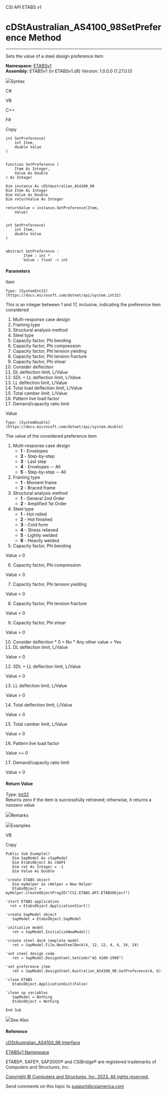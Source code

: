 ﻿

CSI API ETABS v1

# cDStAustralian_AS4100_98SetPreference Method  
  
---  
  
Sets the value of a steel design preference item

**Namespace:** [ETABSv1](2780f1b8-2033-5289-2298-1cdb2a7508d9.htm)  
**Assembly:** ETABSv1 (in ETABSv1.dll) Version: 1.0.0.0 (1.27.0.0)

![](../icons/SectionExpanded.png)Syntax

C#

VB

C++

F#

Copy

    
    
    int SetPreference(
    	int Item,
    	double Value
    )
    
    
    Function SetPreference ( 
    	Item As Integer,
    	Value As Double
    ) As Integer
    
    Dim instance As cDStAustralian_AS4100_98
    Dim Item As Integer
    Dim Value As Double
    Dim returnValue As Integer
    
    returnValue = instance.SetPreference(Item, 
    	Value)
    
    
    int SetPreference(
    	int Item, 
    	double Value
    )
    
    
    abstract SetPreference : 
            Item : int * 
            Value : float -> int 
    

#### Parameters

Item

    Type: [SystemInt32](https://docs.microsoft.com/dotnet/api/system.int32)  
This is an integer between 1 and 17, inclusive, indicating the preference item
considered

  1. Multi-response case design
  2. Framing type
  3. Structural analysis method
  4. Steel type
  5. Capacity factor, Phi bending
  6. Capacity factor, Phi compression
  7. Capacity factor, Phi tension yielding
  8. Capacity factor, Phi tension fracture
  9. Capacity factor, Phi shear
  10. Consider deflection
  11. DL deflection limit, L/Value
  12. SDL + LL deflection limit, L/Value
  13. LL deflection limit, L/Value
  14. Total load deflection limit, L/Value
  15. Total camber limit, L/Value
  16. Pattern live load factor
  17. Demand/capacity ratio limit

Value

    Type: [SystemDouble](https://docs.microsoft.com/dotnet/api/system.double)  
The value of the considered preference item

  1. Multi-response case design 
     * **1** \- Envelopes
     * **2** \- Step-by-step
     * **3** \- Last step
     * **4** \- Envelopes -- All
     * **5** \- Step-by-step -- All
  2. Framing type 
     * **1** \- Moment frame
     * **2** \- Braced frame
  3. Structural analysis method 
     * **1** \- General 2nd Order
     * **2** \- Amplified 1st Order
  4. Steel type 
     * **1** \- Hot rolled
     * **2** \- Hot finished
     * **3** \- Cold form
     * **4** \- Stress relieved
     * **5** \- Lightly welded
     * **6** \- Heavily welded
  5. Capacity factor, Phi bending 

Value > 0

  6. Capacity factor, Phi compression 

Value > 0

  7. Capacity factor, Phi tension yielding 

Value > 0

  8. Capacity factor, Phi tension fracture 

Value > 0

  9. Capacity factor, Phi shear 

Value > 0

  10. Consider deflection 
     * 0 = No
     * Any other value = Yes 
  11. DL deflection limit, L/Value 

Value > 0

  12. SDL + LL deflection limit, L/Value 

Value > 0

  13. LL deflection limit, L/Value 

Value > 0

  14. Total deflection limit, L/Value 

Value > 0

  15. Total camber limit, L/Value 

Value > 0

  16. Pattern live load factor 

Value >= 0

  17. Demand/capacity ratio limit 

Value > 0

#### Return Value

Type: [Int32](https://docs.microsoft.com/dotnet/api/system.int32)  
Returns zero if the item is successfully retrieved; otherwise, it returns a
nonzero value

![](../icons/SectionExpanded.png)Remarks

![](../icons/SectionExpanded.png)Examples

VB

Copy

    
    
    Public Sub Example()
       Dim SapModel As cSapModel
       Dim EtabsObject As cOAPI
       Dim ret As Integer = -1
       Dim Value As Double
    
    'create ETABS object
       Dim myHelper as cHelper = New Helper
       EtabsObject = myHelper.CreateObjectProgID("CSI.ETABS.API.ETABSObject")
    
    'start ETABS application
      ret = EtabsObject.ApplicationStart()
    
    'create SapModel object
       SapModel = EtabsObject.SapModel
    
    'initialize model
       ret = SapModel.InitializeNewModel()
    
    'create steel deck template model
       ret = SapModel.File.NewSteelDeck(4, 12, 12, 4, 4, 24, 24)
    
    'set steel design code
       ret = SapModel.DesignSteel.SetCode("AS 4100-1998")
    
    'set preference item
       ret = SapModel.DesignSteel.Australian_AS4100_98.SetPreference(4, 6)
    
    'close ETABS
       EtabsObject.ApplicationExit(False)
    
    'clean up variables
       SapModel = Nothing
       EtabsObject = Nothing
    
    End Sub

![](../icons/SectionExpanded.png)See Also

#### Reference

[cDStAustralian_AS4100_98 Interface](2f607101-828b-627d-098e-4c646b1a3ae4.htm)

[ETABSv1 Namespace](2780f1b8-2033-5289-2298-1cdb2a7508d9.htm)

ETABS®, SAFE®, SAP2000® and CSiBridge® are registered trademarks of Computers
and Structures, Inc.  

[Copyright © Computers and Structures, Inc. 2023. All rights
reserved.](http://www.csiamerica.com)

Send comments on this topic to
[support@csiamerica.com](mailto:support%40csiamerica.com?Subject=CSI%20API%20ETABS%20v1)

